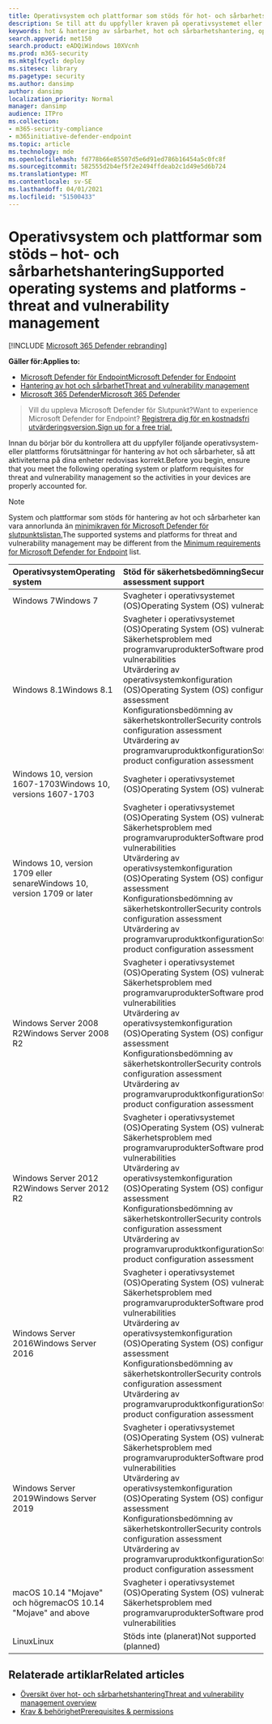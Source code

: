 ```yaml
---
title: Operativsystem och plattformar som stöds för hot- och sårbarhetshantering
description: Se till att du uppfyller kraven på operativsystemet eller plattformen för hot och sårbarhetshantering, så att aktiviteterna på alla enheter redovisas korrekt.
keywords: hot & hantering av sårbarhet, hot och sårbarhetshantering, operativsystem, plattformskrav, förutsättningar, mdatp-tvm som stöds os, mdatp-tvm,
search.appverid: met150
search.product: eADQiWindows 10XVcnh
ms.prod: m365-security
ms.mktglfcycl: deploy
ms.sitesec: library
ms.pagetype: security
ms.author: dansimp
author: dansimp
localization_priority: Normal
manager: dansimp
audience: ITPro
ms.collection:
- m365-security-compliance
- m365initiative-defender-endpoint
ms.topic: article
ms.technology: mde
ms.openlocfilehash: fd778b66e85507d5e6d91ed786b16454a5c0fc8f
ms.sourcegitcommit: 582555d2b4ef5f2e2494ffdeab2c1d49e5d6b724
ms.translationtype: MT
ms.contentlocale: sv-SE
ms.lasthandoff: 04/01/2021
ms.locfileid: "51500433"
---
```

# <a name="supported-operating-systems-and-platforms---threat-and-vulnerability-management"></a><span data-ttu-id="9f464-104">Operativsystem och plattformar som stöds – hot- och sårbarhetshantering</span><span class="sxs-lookup"><span data-stu-id="9f464-104">Supported operating systems and platforms - threat and vulnerability management</span></span>

[!INCLUDE [Microsoft 365 Defender rebranding](../../includes/microsoft-defender.md)]

<span data-ttu-id="9f464-105">**Gäller för:**</span><span class="sxs-lookup"><span data-stu-id="9f464-105">**Applies to:**</span></span>

- [<span data-ttu-id="9f464-106">Microsoft Defender för Endpoint</span><span class="sxs-lookup"><span data-stu-id="9f464-106">Microsoft Defender for Endpoint</span></span>](https://go.microsoft.com/fwlink/?linkid=2154037)
- [<span data-ttu-id="9f464-107">Hantering av hot och sårbarhet</span><span class="sxs-lookup"><span data-stu-id="9f464-107">Threat and vulnerability management</span></span>](next-gen-threat-and-vuln-mgt.md)
- [<span data-ttu-id="9f464-108">Microsoft 365 Defender</span><span class="sxs-lookup"><span data-stu-id="9f464-108">Microsoft 365 Defender</span></span>](https://go.microsoft.com/fwlink/?linkid=2118804)

><span data-ttu-id="9f464-109">Vill du uppleva Microsoft Defender för Slutpunkt?</span><span class="sxs-lookup"><span data-stu-id="9f464-109">Want to experience Microsoft Defender for Endpoint?</span></span> [<span data-ttu-id="9f464-110">Registrera dig för en kostnadsfri utvärderingsversion.</span><span class="sxs-lookup"><span data-stu-id="9f464-110">Sign up for a free trial.</span></span>](https://www.microsoft.com/microsoft-365/windows/microsoft-defender-atp?ocid=docs-wdatp-portaloverview-abovefoldlink)

<span data-ttu-id="9f464-111">Innan du börjar bör du kontrollera att du uppfyller följande operativsystem- eller plattforms förutsättningar för hantering av hot och sårbarheter, så att aktiviteterna på dina enheter redovisas korrekt.</span><span class="sxs-lookup"><span data-stu-id="9f464-111">Before you begin, ensure that you meet the following operating system or platform requisites for threat and vulnerability management so the activities in your devices are properly accounted for.</span></span>

>[!NOTE]
><span data-ttu-id="9f464-112">System och plattformar som stöds för hantering av hot och sårbarheter kan vara annorlunda än [minimikraven för Microsoft Defender för slutpunktslistan.](minimum-requirements.md)</span><span class="sxs-lookup"><span data-stu-id="9f464-112">The supported systems and platforms for threat and vulnerability management may be different from the [Minimum requirements for Microsoft Defender for Endpoint](minimum-requirements.md) list.</span></span>

<span data-ttu-id="9f464-113">Operativsystem</span><span class="sxs-lookup"><span data-stu-id="9f464-113">Operating system</span></span> | <span data-ttu-id="9f464-114">Stöd för säkerhetsbedömning</span><span class="sxs-lookup"><span data-stu-id="9f464-114">Security assessment support</span></span>
:---|:---
<span data-ttu-id="9f464-115">Windows 7</span><span class="sxs-lookup"><span data-stu-id="9f464-115">Windows 7</span></span> | <span data-ttu-id="9f464-116">Svagheter i operativsystemet (OS)</span><span class="sxs-lookup"><span data-stu-id="9f464-116">Operating System (OS) vulnerabilities</span></span>
<span data-ttu-id="9f464-117">Windows 8.1</span><span class="sxs-lookup"><span data-stu-id="9f464-117">Windows 8.1</span></span> | <span data-ttu-id="9f464-118">Svagheter i operativsystemet (OS)</span><span class="sxs-lookup"><span data-stu-id="9f464-118">Operating System (OS) vulnerabilities</span></span><br/><span data-ttu-id="9f464-119">Säkerhetsproblem med programvaruprodukter</span><span class="sxs-lookup"><span data-stu-id="9f464-119">Software product vulnerabilities</span></span><br/><span data-ttu-id="9f464-120">Utvärdering av operativsystemkonfiguration (OS)</span><span class="sxs-lookup"><span data-stu-id="9f464-120">Operating System (OS) configuration assessment</span></span><br/><span data-ttu-id="9f464-121">Konfigurationsbedömning av säkerhetskontroller</span><span class="sxs-lookup"><span data-stu-id="9f464-121">Security controls configuration assessment</span></span><br/><span data-ttu-id="9f464-122">Utvärdering av programvaruproduktkonfiguration</span><span class="sxs-lookup"><span data-stu-id="9f464-122">Software product configuration assessment</span></span> |
<span data-ttu-id="9f464-123">Windows 10, version 1607-1703</span><span class="sxs-lookup"><span data-stu-id="9f464-123">Windows 10, versions 1607-1703</span></span> | <span data-ttu-id="9f464-124">Svagheter i operativsystemet (OS)</span><span class="sxs-lookup"><span data-stu-id="9f464-124">Operating System (OS) vulnerabilities</span></span>
<span data-ttu-id="9f464-125">Windows 10, version 1709 eller senare</span><span class="sxs-lookup"><span data-stu-id="9f464-125">Windows 10, version 1709 or later</span></span> |<span data-ttu-id="9f464-126">Svagheter i operativsystemet (OS)</span><span class="sxs-lookup"><span data-stu-id="9f464-126">Operating System (OS) vulnerabilities</span></span><br/><span data-ttu-id="9f464-127">Säkerhetsproblem med programvaruprodukter</span><span class="sxs-lookup"><span data-stu-id="9f464-127">Software product vulnerabilities</span></span><br/><span data-ttu-id="9f464-128">Utvärdering av operativsystemkonfiguration (OS)</span><span class="sxs-lookup"><span data-stu-id="9f464-128">Operating System (OS) configuration assessment</span></span><br/><span data-ttu-id="9f464-129">Konfigurationsbedömning av säkerhetskontroller</span><span class="sxs-lookup"><span data-stu-id="9f464-129">Security controls configuration assessment</span></span><br/><span data-ttu-id="9f464-130">Utvärdering av programvaruproduktkonfiguration</span><span class="sxs-lookup"><span data-stu-id="9f464-130">Software product configuration assessment</span></span>
<span data-ttu-id="9f464-131">Windows Server 2008 R2</span><span class="sxs-lookup"><span data-stu-id="9f464-131">Windows Server 2008 R2</span></span> | <span data-ttu-id="9f464-132">Svagheter i operativsystemet (OS)</span><span class="sxs-lookup"><span data-stu-id="9f464-132">Operating System (OS) vulnerabilities</span></span><br/><span data-ttu-id="9f464-133">Säkerhetsproblem med programvaruprodukter</span><span class="sxs-lookup"><span data-stu-id="9f464-133">Software product vulnerabilities</span></span><br/><span data-ttu-id="9f464-134">Utvärdering av operativsystemkonfiguration (OS)</span><span class="sxs-lookup"><span data-stu-id="9f464-134">Operating System (OS) configuration assessment</span></span><br/><span data-ttu-id="9f464-135">Konfigurationsbedömning av säkerhetskontroller</span><span class="sxs-lookup"><span data-stu-id="9f464-135">Security controls configuration assessment</span></span><br/><span data-ttu-id="9f464-136">Utvärdering av programvaruproduktkonfiguration</span><span class="sxs-lookup"><span data-stu-id="9f464-136">Software product configuration assessment</span></span>
<span data-ttu-id="9f464-137">Windows Server 2012 R2</span><span class="sxs-lookup"><span data-stu-id="9f464-137">Windows Server 2012 R2</span></span> | <span data-ttu-id="9f464-138">Svagheter i operativsystemet (OS)</span><span class="sxs-lookup"><span data-stu-id="9f464-138">Operating System (OS) vulnerabilities</span></span><br/><span data-ttu-id="9f464-139">Säkerhetsproblem med programvaruprodukter</span><span class="sxs-lookup"><span data-stu-id="9f464-139">Software product vulnerabilities</span></span><br/><span data-ttu-id="9f464-140">Utvärdering av operativsystemkonfiguration (OS)</span><span class="sxs-lookup"><span data-stu-id="9f464-140">Operating System (OS) configuration assessment</span></span><br/><span data-ttu-id="9f464-141">Konfigurationsbedömning av säkerhetskontroller</span><span class="sxs-lookup"><span data-stu-id="9f464-141">Security controls configuration assessment</span></span><br/><span data-ttu-id="9f464-142">Utvärdering av programvaruproduktkonfiguration</span><span class="sxs-lookup"><span data-stu-id="9f464-142">Software product configuration assessment</span></span>
<span data-ttu-id="9f464-143">Windows Server 2016</span><span class="sxs-lookup"><span data-stu-id="9f464-143">Windows Server 2016</span></span> | <span data-ttu-id="9f464-144">Svagheter i operativsystemet (OS)</span><span class="sxs-lookup"><span data-stu-id="9f464-144">Operating System (OS) vulnerabilities</span></span><br/><span data-ttu-id="9f464-145">Säkerhetsproblem med programvaruprodukter</span><span class="sxs-lookup"><span data-stu-id="9f464-145">Software product vulnerabilities</span></span><br/><span data-ttu-id="9f464-146">Utvärdering av operativsystemkonfiguration (OS)</span><span class="sxs-lookup"><span data-stu-id="9f464-146">Operating System (OS) configuration assessment</span></span><br/><span data-ttu-id="9f464-147">Konfigurationsbedömning av säkerhetskontroller</span><span class="sxs-lookup"><span data-stu-id="9f464-147">Security controls configuration assessment</span></span><br/><span data-ttu-id="9f464-148">Utvärdering av programvaruproduktkonfiguration</span><span class="sxs-lookup"><span data-stu-id="9f464-148">Software product configuration assessment</span></span>
<span data-ttu-id="9f464-149">Windows Server 2019</span><span class="sxs-lookup"><span data-stu-id="9f464-149">Windows Server 2019</span></span> | <span data-ttu-id="9f464-150">Svagheter i operativsystemet (OS)</span><span class="sxs-lookup"><span data-stu-id="9f464-150">Operating System (OS) vulnerabilities</span></span><br/><span data-ttu-id="9f464-151">Säkerhetsproblem med programvaruprodukter</span><span class="sxs-lookup"><span data-stu-id="9f464-151">Software product vulnerabilities</span></span><br/><span data-ttu-id="9f464-152">Utvärdering av operativsystemkonfiguration (OS)</span><span class="sxs-lookup"><span data-stu-id="9f464-152">Operating System (OS) configuration assessment</span></span><br/><span data-ttu-id="9f464-153">Konfigurationsbedömning av säkerhetskontroller</span><span class="sxs-lookup"><span data-stu-id="9f464-153">Security controls configuration assessment</span></span><br/><span data-ttu-id="9f464-154">Utvärdering av programvaruproduktkonfiguration</span><span class="sxs-lookup"><span data-stu-id="9f464-154">Software product configuration assessment</span></span>
<span data-ttu-id="9f464-155">macOS 10.14 "Mojave" och högre</span><span class="sxs-lookup"><span data-stu-id="9f464-155">macOS 10.14 "Mojave" and above</span></span> | <span data-ttu-id="9f464-156">Svagheter i operativsystemet (OS)</span><span class="sxs-lookup"><span data-stu-id="9f464-156">Operating System (OS) vulnerabilities</span></span><br/><span data-ttu-id="9f464-157">Säkerhetsproblem med programvaruprodukter</span><span class="sxs-lookup"><span data-stu-id="9f464-157">Software product vulnerabilities</span></span> 
<span data-ttu-id="9f464-158">Linux</span><span class="sxs-lookup"><span data-stu-id="9f464-158">Linux</span></span> | <span data-ttu-id="9f464-159">Stöds inte (planerat)</span><span class="sxs-lookup"><span data-stu-id="9f464-159">Not supported (planned)</span></span>

## <a name="related-articles"></a><span data-ttu-id="9f464-160">Relaterade artiklar</span><span class="sxs-lookup"><span data-stu-id="9f464-160">Related articles</span></span>

- [<span data-ttu-id="9f464-161">Översikt över hot- och sårbarhetshantering</span><span class="sxs-lookup"><span data-stu-id="9f464-161">Threat and vulnerability management overview</span></span>](next-gen-threat-and-vuln-mgt.md)
- [<span data-ttu-id="9f464-162">Krav & behörighet</span><span class="sxs-lookup"><span data-stu-id="9f464-162">Prerequisites & permissions</span></span>](tvm-prerequisites.md)
